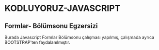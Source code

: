 # KODLUYORUZ-JAVASCRIPT

## Formlar- Bölümsonu Egzersizi

Burada Javascript Formlar Bölümsonu çalışması yapılmış, çalışmada ayrıca BOOTSTRAP'ten faydalanılmıştır.
